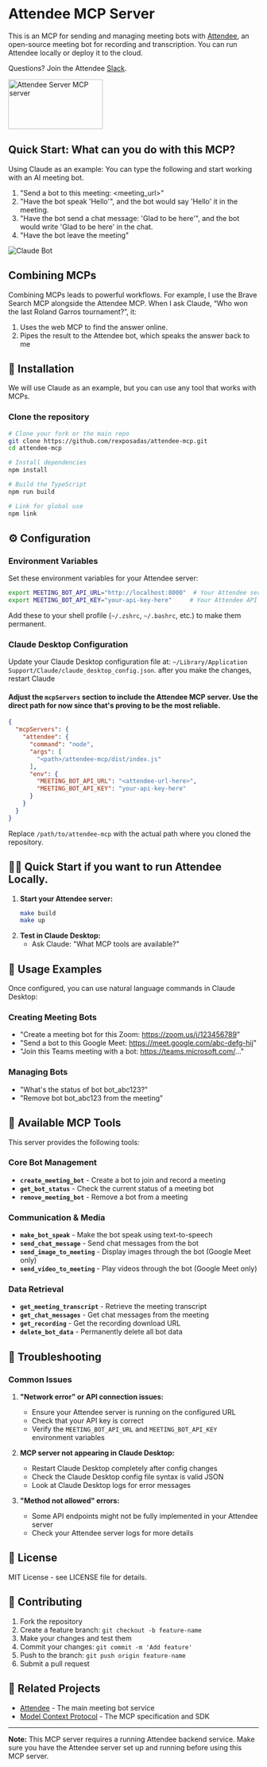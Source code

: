# Attendee MCP Server

This is an MCP for sending and managing meeting bots with  [Attendee](https://github.com/attendee-labs/attendee), an open-source meeting bot for recording and transcription. You can run Attendee locally or deploy it to the cloud.

Questions? Join the Attendee [Slack](https://join.slack.com/t/attendeecommu-rff8300/shared_invite/zt-2uhpam6p2-ZzLAoVrljbL2UEjqdSHrgQ).


<a href="https://glama.ai/mcp/servers/@rexposadas/attendee-mcp">
  <img width="190" height="100" src="https://glama.ai/mcp/servers/@rexposadas/attendee-mcp/badge" alt="Attendee Server MCP server" />
</a>


## Quick Start: What can you do with this MCP? 

Using Claude as an example: You can type the following and start working with an AI meeting bot.  

1. "Send a bot to this meeting: <meeting_url>"
2. "Have the bot speak 'Hello'", and the bot would say 'Hello' it in the meeting.
3. "Have the bot send a chat message: 'Glad to be here'", and the bot would write 'Glad to be here' in the chat.
4. "Have the bot leave the meeting"


![Claude Bot](assets/images/claude-bot.png)

## Combining MCPs 
Combining MCPs leads to powerful workflows. For example, I use the Brave Search MCP alongside the Attendee MCP. When I ask Claude, “Who won the last Roland Garros tournament?”, it:

1. Uses the web MCP to find the answer online.
2. Pipes the result to the Attendee bot, which speaks the answer back to me

## 🚀 Installation

We will use Claude as an example, but you can use any tool that works with MCPs.

### Clone the repository

```bash
# Clone your fork or the main repo
git clone https://github.com/rexposadas/attendee-mcp.git
cd attendee-mcp

# Install dependencies
npm install

# Build the TypeScript
npm run build

# Link for global use
npm link
```

## ⚙️ Configuration

### Environment Variables

Set these environment variables for your Attendee server:

```bash
export MEETING_BOT_API_URL="http://localhost:8000"  # Your Attendee server URL
export MEETING_BOT_API_KEY="your-api-key-here"     # Your Attendee API key
```

Add these to your shell profile (`~/.zshrc`, `~/.bashrc`, etc.) to make them permanent.

### Claude Desktop Configuration

Update your Claude Desktop configuration file at:
`~/Library/Application Support/Claude/claude_desktop_config.json`. after you make the changes, restart Claude 

#### Adjust the `mcpServers` section to include the Attendee MCP server.  Use the direct path for now since that's proving to be the most reliable.

```json
{
  "mcpServers": {
    "attendee": {
      "command": "node",
      "args": [
        "<path>/attendee-mcp/dist/index.js"
      ],
      "env": {
        "MEETING_BOT_API_URL": "<attendee-url-here>",
        "MEETING_BOT_API_KEY": "your-api-key-here"
      }
    }
  }
}
```

Replace `/path/to/attendee-mcp` with the actual path where you cloned the repository.

## 🏃‍♂️ Quick Start if you want to run Attendee Locally. 

1. **Start your Attendee server:**
   ```bash
   make build
   make up
   ```
1. **Test in Claude Desktop:**
   - Ask Claude: "What MCP tools are available?"

## 🎯 Usage Examples

Once configured, you can use natural language commands in Claude Desktop:

### Creating Meeting Bots
- "Create a meeting bot for this Zoom: https://zoom.us/j/123456789"
- "Send a bot to this Google Meet: https://meet.google.com/abc-defg-hij"
- "Join this Teams meeting with a bot: https://teams.microsoft.com/..."

### Managing Bots
- "What's the status of bot bot_abc123?"
- "Remove bot bot_abc123 from the meeting"

## 🔧 Available MCP Tools

This server provides the following tools:

### Core Bot Management
- **`create_meeting_bot`** - Create a bot to join and record a meeting
- **`get_bot_status`** - Check the current status of a meeting bot
- **`remove_meeting_bot`** - Remove a bot from a meeting

### Communication & Media
- **`make_bot_speak`** - Make the bot speak using text-to-speech
- **`send_chat_message`** - Send chat messages from the bot
- **`send_image_to_meeting`** - Display images through the bot (Google Meet only)
- **`send_video_to_meeting`** - Play videos through the bot (Google Meet only)

### Data Retrieval
- **`get_meeting_transcript`** - Retrieve the meeting transcript
- **`get_chat_messages`** - Get chat messages from the meeting
- **`get_recording`** - Get the recording download URL
- **`delete_bot_data`** - Permanently delete all bot data

## 🐛 Troubleshooting

### Common Issues

1. **"Network error" or API connection issues:**
   - Ensure your Attendee server is running on the configured URL
   - Check that your API key is correct
   - Verify the `MEETING_BOT_API_URL` and `MEETING_BOT_API_KEY` environment variables

2. **MCP server not appearing in Claude Desktop:**
   - Restart Claude Desktop completely after config changes
   - Check the Claude Desktop config file syntax is valid JSON
   - Look at Claude Desktop logs for error messages

3. **"Method not allowed" errors:**
   - Some API endpoints might not be fully implemented in your Attendee server
   - Check your Attendee server logs for more details

## 📄 License

MIT License - see LICENSE file for details.

## 🤝 Contributing

1. Fork the repository
2. Create a feature branch: `git checkout -b feature-name`
3. Make your changes and test them
4. Commit your changes: `git commit -m 'Add feature'`
5. Push to the branch: `git push origin feature-name`
6. Submit a pull request

## 🔗 Related Projects

- [Attendee](https://github.com/noah-duncan/attendee) - The main meeting bot service
- [Model Context Protocol](https://github.com/modelcontextprotocol) - The MCP specification and SDK

---

**Note:** This MCP server requires a running Attendee backend service. Make sure you have the Attendee server set up and running before using this MCP server.

